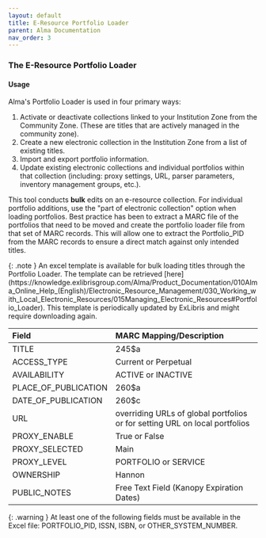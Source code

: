 ```yaml
---
layout: default
title: E-Resource Portfolio Loader
parent: Alma Documentation
nav_order: 3
---
```

### The E-Resource Portfolio Loader

#### Usage
Alma's Portfolio Loader is used in four primary ways: 
1. Activate or deactivate collections linked to your Institution Zone from the Community Zone. (These are titles that are actively managed in the community zone).
2. Create a new electronic collection in the Institution Zone from a list of existing titles.
3. Import and export portfolio information.
4. Update existing electronic collections and individual portfolios within that collection (including: proxy settings, URL, parser parameters, inventory management groups, etc.).

This tool conducts **bulk** edits on an e-resource collection. For individual portfolio additions, use the "part of electronic collection" option when loading portfolios. Best practice has been to extract a MARC file of the portfolios that need to be moved and create the portfolio loader file from that set of MARC records. This will allow one to extract the Portfolio_PID from the MARC records to ensure a direct match against only intended titles. 

<div markdown="block">
{: .note }
An excel template is available for bulk loading titles through the Portfolio Loader. The template can be retrieved [here](https://knowledge.exlibrisgroup.com/Alma/Product_Documentation/010Alma_Online_Help_(English)/Electronic_Resource_Management/030_Working_with_Local_Electronic_Resources/015Managing_Electronic_Resources#Portfolio_Loader). This template is periodically updated by ExLibris and might require downloading again.
</div>

| Field                 | MARC Mapping/Description                                                     |
|:----------------------|:-----------------------------------------------------------------------------|
| TITLE                 | 245$a                                                                        | 
| ACCESS_TYPE           | Current or Perpetual                                                         | 
| AVAILABILITY          | ACTIVE or INACTIVE                                                           |
| PLACE_OF_PUBLICATION  | 260$a                                                                        |
| DATE_OF_PUBLICATION   | 260$c                                                                        |
| URL                   | overriding URLs of global portfolios or for setting URL on local portfolios  |
| PROXY_ENABLE          | True or False                                                                |
| PROXY_SELECTED        | Main                                                                         |
| PROXY_LEVEL           | PORTFOLIO or SERVICE                                                         |
| OWNERSHIP             | Hannon                                                                       |
| PUBLIC_NOTES          | Free Text Field (Kanopy Expiration Dates)                                    |

<div markdown="block">
{: .warning }
At least one of the following fields must be available in the Excel file: PORTFOLIO_PID, ISSN, ISBN, or OTHER_SYSTEM_NUMBER.
</div>